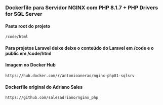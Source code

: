 ### Dockerfile para Servidor NGINX com PHP 8.1.7 + PHP Drivers for SQL Server

#### Pasta root do projeto
    /code/html

#### Para projetos Laravel deixe deixe o conteúdo do Laravel em /code e o public em /code/html

#### Imagem no Docker Hub
    https://hub.docker.com/r/antonioanerao/nginx-php81-sqlsrv

#### Dockerfile original do Adriano Sales
    https://github.com/salesadriano/nginx_php